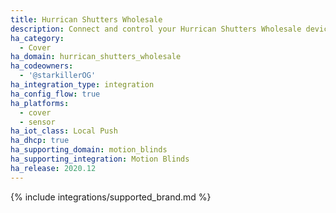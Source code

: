 ```yaml
---
title: Hurrican Shutters Wholesale
description: Connect and control your Hurrican Shutters Wholesale devices using the Motion Blinds integration
ha_category:
  - Cover
ha_domain: hurrican_shutters_wholesale
ha_codeowners:
  - '@starkillerOG'
ha_integration_type: integration
ha_config_flow: true
ha_platforms:
  - cover
  - sensor
ha_iot_class: Local Push
ha_dhcp: true
ha_supporting_domain: motion_blinds
ha_supporting_integration: Motion Blinds
ha_release: 2020.12
---
```


{% include integrations/supported_brand.md %}
